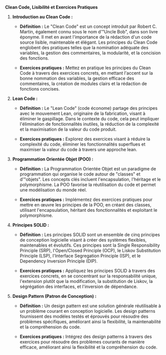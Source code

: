 **Clean Code, Lisibilité et Exercices Pratiques**

1. **Introduction au Clean Code :**
   * **Définition :** Le "Clean Code" est un concept introduit par Robert C. Martin, également connu sous le nom d'"Uncle Bob", dans son livre éponyme. Il met en avant l'importance de la rédaction d'un code source lisible, maintenable et élégant. Les principes du Clean Code englobent des pratiques telles que la nomination adéquate des variables, la gestion des commentaires, la modularité, et la concision des fonctions.

   * **Exercices pratiques :** Mettez en pratique les principes du Clean Code à travers des exercices concrets, en mettant l'accent sur la bonne nommation des variables, la gestion efficace des commentaires, la création de modules clairs et la rédaction de fonctions concises.

2. **Lean Code :**
   * **Définition :** Le "Lean Code" (code économe) partage des principes avec le mouvement Lean, originaire de la fabrication, visant à éliminer le gaspillage. Dans le contexte du code, cela peut impliquer l'élimination de fonctionnalités inutiles, la réduction de la complexité et la maximisation de la valeur du code produit.

   * **Exercices pratiques :** Explorez des exercices visant à réduire la complexité du code, éliminer les fonctionnalités superflues et maximiser la valeur du code à travers une approche lean.

3. **Programmation Orientée Objet (POO) :**
   * **Définition :** La Programmation Orientée Objet est un paradigme de programmation qui organise le code autour de "classes" et d'"objets". Les concepts clés incluent l'encapsulation, l'héritage et le polymorphisme. La POO favorise la réutilisation du code et permet une modélisation du monde réel.

   * **Exercices pratiques :** Implémentez des exercices pratiques pour mettre en œuvre les principes de la POO, en créant des classes, utilisant l'encapsulation, héritant des fonctionnalités et exploitant le polymorphisme.

4. **Principes SOLID :**
   * **Définition :** Les principes SOLID sont un ensemble de cinq principes de conception logicielle visant à créer des systèmes flexibles, maintenables et évolutifs. Ces principes sont la Single Responsibility Principle (SRP), l'Open/Closed Principle (OCP), le Liskov Substitution Principle (LSP), l'Interface Segregation Principle (ISP), et le Dependency Inversion Principle (DIP).

   * **Exercices pratiques :** Appliquez les principes SOLID à travers des exercices concrets, en se concentrant sur la responsabilité unique, l'extension plutôt que la modification, la substitution de Liskov, la ségrégation des interfaces, et l'inversion de dépendance.

5. **Design Pattern (Patron de Conception) :**
   * **Définition :** Un design pattern est une solution générale réutilisable à un problème courant en conception logicielle. Les design patterns fournissent des modèles testés et éprouvés pour résoudre des problèmes spécifiques, améliorant ainsi la flexibilité, la maintenabilité et la compréhension du code.

   * **Exercices pratiques :** Intégrez des design patterns à travers des exercices pour résoudre des problèmes courants de manière efficace, améliorant ainsi la flexibilité et la compréhension du code.
